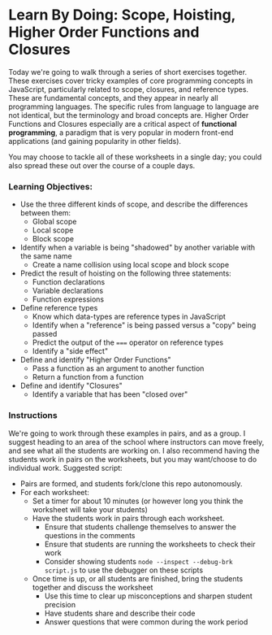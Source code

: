 # Learn By Doing: Scope, Hoisting, Higher Order Functions and Closures

Today we're going to walk through a series of short exercises together. These exercises cover tricky examples of core programming concepts in JavaScript, particularly related to scope, closures, and reference types. These are fundamental concepts, and they appear in nearly all programming languages. The specific rules from language to language are not identical, but the terminology and broad concepts are. Higher Order Functions and Closures especially are a critical aspect of __functional programming__, a paradigm that is very popular in modern front-end applications (and gaining popularity in other fields).

You may choose to tackle all of these worksheets in a single day; you could also spread these out over the course of a couple days.

### Learning Objectives:

* Use the three different kinds of scope, and describe the differences between them:
  * Global scope
  * Local scope
  * Block scope
* Identify when a variable is being "shadowed" by another variable with the same name
  * Create a name collision using local scope and block scope
* Predict the result of hoisting on the following three statements:
  * Function declarations
  * Variable declarations
  * Function expressions
* Define reference types
  * Know which data-types are reference types in JavaScript
  * Identify when a "reference" is being passed versus a "copy" being passed
  * Predict the output of the `===` operator on reference types
  * Identify a "side effect"
* Define and identify "Higher Order Functions"
  * Pass a function as an argument to another function
  * Return a function from a function
* Define and identify "Closures"
  * Identify a variable that has been "closed over"

### Instructions

We're going to work through these examples in pairs, and as a group. I suggest heading to an area of the school where instructors can move freely, and see what all the students are working on. I also recommend having the students work in pairs on the worksheets, but you may want/choose to do individual work. Suggested script:

* Pairs are formed, and students fork/clone this repo autonomously.
* For each worksheet:
  * Set a timer for about 10 minutes (or however long you think the worksheet will take your students)
  * Have the students work in pairs through each worksheet.
    * Ensure that students challenge themselves to answer the questions in the comments
    * Ensure that students are running the worksheets to check their work
    * Consider showing students `node --inspect --debug-brk script.js` to use the debugger on these scripts
  * Once time is up, or all students are finished, bring the students together and discuss the worksheet
    * Use this time to clear up misconceptions and sharpen student precision
    * Have students share and describe their code
    * Answer questions that were common during the work period
